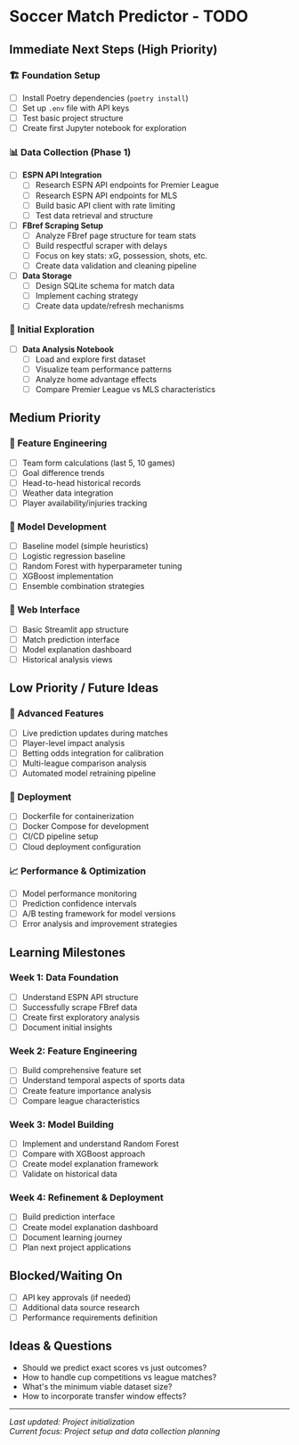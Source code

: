 # Soccer Match Predictor - TODO

## Immediate Next Steps (High Priority)

### 🏗️ Foundation Setup
- [ ] Install Poetry dependencies (`poetry install`)
- [ ] Set up `.env` file with API keys
- [ ] Test basic project structure
- [ ] Create first Jupyter notebook for exploration

### 📊 Data Collection (Phase 1)
- [ ] **ESPN API Integration**
  - [ ] Research ESPN API endpoints for Premier League
  - [ ] Research ESPN API endpoints for MLS  
  - [ ] Build basic API client with rate limiting
  - [ ] Test data retrieval and structure

- [ ] **FBref Scraping Setup**
  - [ ] Analyze FBref page structure for team stats
  - [ ] Build respectful scraper with delays
  - [ ] Focus on key stats: xG, possession, shots, etc.
  - [ ] Create data validation and cleaning pipeline

- [ ] **Data Storage**
  - [ ] Design SQLite schema for match data
  - [ ] Implement caching strategy
  - [ ] Create data update/refresh mechanisms

### 🧪 Initial Exploration
- [ ] **Data Analysis Notebook**
  - [ ] Load and explore first dataset
  - [ ] Visualize team performance patterns
  - [ ] Analyze home advantage effects
  - [ ] Compare Premier League vs MLS characteristics

## Medium Priority

### 🔧 Feature Engineering
- [ ] Team form calculations (last 5, 10 games)
- [ ] Goal difference trends
- [ ] Head-to-head historical records
- [ ] Weather data integration
- [ ] Player availability/injuries tracking

### 🤖 Model Development
- [ ] Baseline model (simple heuristics)
- [ ] Logistic regression baseline
- [ ] Random Forest with hyperparameter tuning
- [ ] XGBoost implementation
- [ ] Ensemble combination strategies

### 📱 Web Interface
- [ ] Basic Streamlit app structure
- [ ] Match prediction interface
- [ ] Model explanation dashboard
- [ ] Historical analysis views

## Low Priority / Future Ideas

### 🚀 Advanced Features
- [ ] Live prediction updates during matches
- [ ] Player-level impact analysis
- [ ] Betting odds integration for calibration
- [ ] Multi-league comparison analysis
- [ ] Automated model retraining pipeline

### 🐳 Deployment
- [ ] Dockerfile for containerization
- [ ] Docker Compose for development
- [ ] CI/CD pipeline setup
- [ ] Cloud deployment configuration

### 📈 Performance & Optimization
- [ ] Model performance monitoring
- [ ] Prediction confidence intervals
- [ ] A/B testing framework for model versions
- [ ] Error analysis and improvement strategies

## Learning Milestones

### Week 1: Data Foundation
- [ ] Understand ESPN API structure
- [ ] Successfully scrape FBref data
- [ ] Create first exploratory analysis
- [ ] Document initial insights

### Week 2: Feature Engineering
- [ ] Build comprehensive feature set
- [ ] Understand temporal aspects of sports data
- [ ] Create feature importance analysis
- [ ] Compare league characteristics

### Week 3: Model Building
- [ ] Implement and understand Random Forest
- [ ] Compare with XGBoost approach
- [ ] Create model explanation framework
- [ ] Validate on historical data

### Week 4: Refinement & Deployment
- [ ] Build prediction interface
- [ ] Create model explanation dashboard
- [ ] Document learning journey
- [ ] Plan next project applications

## Blocked/Waiting On
- [ ] API key approvals (if needed)
- [ ] Additional data source research
- [ ] Performance requirements definition

## Ideas & Questions
- Should we predict exact scores vs just outcomes?
- How to handle cup competitions vs league matches?
- What's the minimum viable dataset size?
- How to incorporate transfer window effects?

---
*Last updated: Project initialization*  
*Current focus: Project setup and data collection planning*